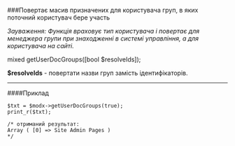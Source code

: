 ###Повертає масив призначених для користувача груп, в яких поточний користувач бере участь

*Зауваження: Функція враховує тип користувача і повертає для менеджера групи при знаходженні в системі управління, а для користувача на сайті.*

mixed getUserDocGroups([bool $resolveIds]);

**$resolveIds** - повертати назви груп замість ідентифікаторів.

***

####Приклад

	$txt = $modx->getUserDocGroups(true); 
	print_r($txt); 
	
	/* отриманий результат: 
	Array ( [0] => Site Admin Pages ) 
	*/
